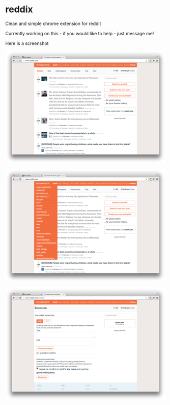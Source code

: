 reddix
======

Clean and simple chrome extension for reddit


Currently working on this - if you would like to help - just message me!

Here is a screenshot

![Homepage](https://github.com/l4ci/reddix/raw/master/images/homepage.png)

![Menu](https://github.com/l4ci/reddix/raw/master/images/menu.png)

![Post](https://github.com/l4ci/reddix/raw/master/images/post.png)
